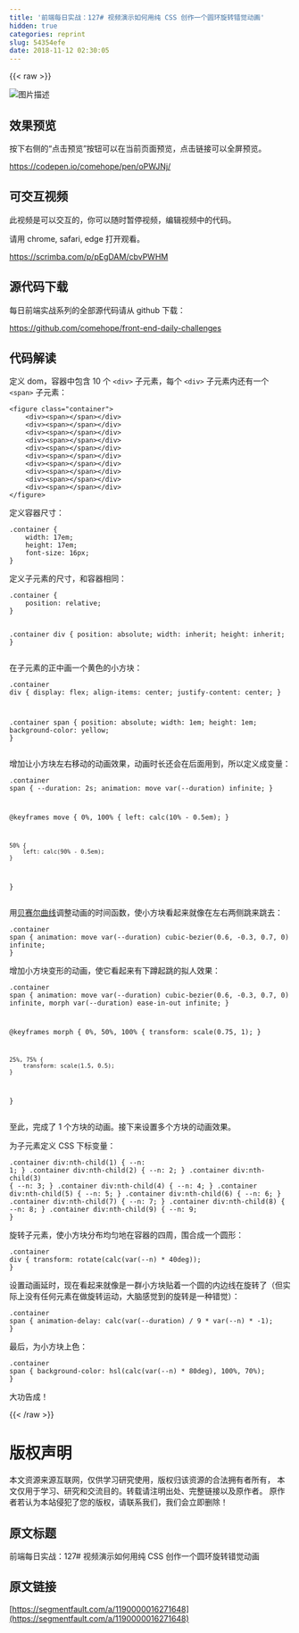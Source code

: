 ```yaml
---
title: '前端每日实战：127# 视频演示如何用纯 CSS 创作一个圆环旋转错觉动画'
hidden: true
categories: reprint
slug: 54354efe
date: 2018-11-12 02:30:05
---
```


{{< raw >}}
<p><span class="img-wrap"><img data-src="/img/bVbgq95?w=400&amp;h=302" src="https://static.alili.tech/img/bVbgq95?w=400&amp;h=302" alt="&#x56FE;&#x7247;&#x63CF;&#x8FF0;" title="&#x56FE;&#x7247;&#x63CF;&#x8FF0;"></span></p><h2>&#x6548;&#x679C;&#x9884;&#x89C8;</h2><p>&#x6309;&#x4E0B;&#x53F3;&#x4FA7;&#x7684;&#x201C;&#x70B9;&#x51FB;&#x9884;&#x89C8;&#x201D;&#x6309;&#x94AE;&#x53EF;&#x4EE5;&#x5728;&#x5F53;&#x524D;&#x9875;&#x9762;&#x9884;&#x89C8;&#xFF0C;&#x70B9;&#x51FB;&#x94FE;&#x63A5;&#x53EF;&#x4EE5;&#x5168;&#x5C4F;&#x9884;&#x89C8;&#x3002;</p><p><a href="https://codepen.io/comehope/pen/oPWJNj/" rel="nofollow noreferrer">https://codepen.io/comehope/pen/oPWJNj/</a></p><h2>&#x53EF;&#x4EA4;&#x4E92;&#x89C6;&#x9891;</h2><p>&#x6B64;&#x89C6;&#x9891;&#x662F;&#x53EF;&#x4EE5;&#x4EA4;&#x4E92;&#x7684;&#xFF0C;&#x4F60;&#x53EF;&#x4EE5;&#x968F;&#x65F6;&#x6682;&#x505C;&#x89C6;&#x9891;&#xFF0C;&#x7F16;&#x8F91;&#x89C6;&#x9891;&#x4E2D;&#x7684;&#x4EE3;&#x7801;&#x3002;</p><p>&#x8BF7;&#x7528; chrome, safari, edge &#x6253;&#x5F00;&#x89C2;&#x770B;&#x3002;</p><p><a href="https://scrimba.com/p/pEgDAM/cbvPWHM" rel="nofollow noreferrer">https://scrimba.com/p/pEgDAM/cbvPWHM</a></p><h2>&#x6E90;&#x4EE3;&#x7801;&#x4E0B;&#x8F7D;</h2><p>&#x6BCF;&#x65E5;&#x524D;&#x7AEF;&#x5B9E;&#x6218;&#x7CFB;&#x5217;&#x7684;&#x5168;&#x90E8;&#x6E90;&#x4EE3;&#x7801;&#x8BF7;&#x4ECE; github &#x4E0B;&#x8F7D;&#xFF1A;</p><p><a href="https://github.com/comehope/front-end-daily-challenges" rel="nofollow noreferrer">https://github.com/comehope/front-end-daily-challenges</a></p><h2>&#x4EE3;&#x7801;&#x89E3;&#x8BFB;</h2><p>&#x5B9A;&#x4E49; dom&#xFF0C;&#x5BB9;&#x5668;&#x4E2D;&#x5305;&#x542B; 10 &#x4E2A; <code>&lt;div&gt;</code> &#x5B50;&#x5143;&#x7D20;&#xFF0C;&#x6BCF;&#x4E2A; <code>&lt;div&gt;</code> &#x5B50;&#x5143;&#x7D20;&#x5185;&#x8FD8;&#x6709;&#x4E00;&#x4E2A; <code>&lt;span&gt;</code> &#x5B50;&#x5143;&#x7D20;&#xFF1A;</p><pre><code class="html">&lt;figure class=&quot;container&quot;&gt;
    &lt;div&gt;&lt;span&gt;&lt;/span&gt;&lt;/div&gt;
    &lt;div&gt;&lt;span&gt;&lt;/span&gt;&lt;/div&gt;
    &lt;div&gt;&lt;span&gt;&lt;/span&gt;&lt;/div&gt;
    &lt;div&gt;&lt;span&gt;&lt;/span&gt;&lt;/div&gt;
    &lt;div&gt;&lt;span&gt;&lt;/span&gt;&lt;/div&gt;
    &lt;div&gt;&lt;span&gt;&lt;/span&gt;&lt;/div&gt;
    &lt;div&gt;&lt;span&gt;&lt;/span&gt;&lt;/div&gt;
    &lt;div&gt;&lt;span&gt;&lt;/span&gt;&lt;/div&gt;
    &lt;div&gt;&lt;span&gt;&lt;/span&gt;&lt;/div&gt;
    &lt;div&gt;&lt;span&gt;&lt;/span&gt;&lt;/div&gt;
&lt;/figure&gt;</code></pre><p>&#x5B9A;&#x4E49;&#x5BB9;&#x5668;&#x5C3A;&#x5BF8;&#xFF1A;</p><pre><code class="css">.container {
    width: 17em;
    height: 17em;
    font-size: 16px;
}</code></pre><p>&#x5B9A;&#x4E49;&#x5B50;&#x5143;&#x7D20;&#x7684;&#x5C3A;&#x5BF8;&#xFF0C;&#x548C;&#x5BB9;&#x5668;&#x76F8;&#x540C;&#xFF1A;</p><pre><code class="css">.container {
    position: relative;
}

.container div {
    position: absolute;
    width: inherit;
    height: inherit;
}</code></pre><p>&#x5728;&#x5B50;&#x5143;&#x7D20;&#x7684;&#x6B63;&#x4E2D;&#x753B;&#x4E00;&#x4E2A;&#x9EC4;&#x8272;&#x7684;&#x5C0F;&#x65B9;&#x5757;&#xFF1A;</p><pre><code class="css">.container div {
    display: flex;
    align-items: center;
    justify-content: center;
}

.container span {
    position: absolute;
    width: 1em;
    height: 1em;
    background-color: yellow;
}</code></pre><p>&#x589E;&#x52A0;&#x8BA9;&#x5C0F;&#x65B9;&#x5757;&#x5DE6;&#x53F3;&#x79FB;&#x52A8;&#x7684;&#x52A8;&#x753B;&#x6548;&#x679C;&#xFF0C;&#x52A8;&#x753B;&#x65F6;&#x957F;&#x8FD8;&#x4F1A;&#x5728;&#x540E;&#x9762;&#x7528;&#x5230;&#xFF0C;&#x6240;&#x4EE5;&#x5B9A;&#x4E49;&#x6210;&#x53D8;&#x91CF;&#xFF1A;</p><pre><code class="css">.container span {
    --duration: 2s;
    animation: move var(--duration) infinite;
}

@keyframes move {
    0%, 100% {
        left: calc(10% - 0.5em);
    }

    50% {
        left: calc(90% - 0.5em);
    }
}</code></pre><p>&#x7528;<a href="http://cubic-bezier.com/#.6,-0.3,.7,0" rel="nofollow noreferrer">&#x8D1D;&#x8D5B;&#x5C14;&#x66F2;&#x7EBF;</a>&#x8C03;&#x6574;&#x52A8;&#x753B;&#x7684;&#x65F6;&#x95F4;&#x51FD;&#x6570;&#xFF0C;&#x4F7F;&#x5C0F;&#x65B9;&#x5757;&#x770B;&#x8D77;&#x6765;&#x5C31;&#x50CF;&#x5728;&#x5DE6;&#x53F3;&#x4E24;&#x4FA7;&#x8DF3;&#x6765;&#x8DF3;&#x53BB;&#xFF1A;</p><pre><code class="css">.container span {
    animation: move var(--duration) cubic-bezier(0.6, -0.3, 0.7, 0) infinite;
}</code></pre><p>&#x589E;&#x52A0;&#x5C0F;&#x65B9;&#x5757;&#x53D8;&#x5F62;&#x7684;&#x52A8;&#x753B;&#xFF0C;&#x4F7F;&#x5B83;&#x770B;&#x8D77;&#x6765;&#x6709;&#x4E0B;&#x8E72;&#x8D77;&#x8DF3;&#x7684;&#x62DF;&#x4EBA;&#x6548;&#x679C;&#xFF1A;</p><pre><code class="css">.container span {
    animation: 
        move var(--duration) cubic-bezier(0.6, -0.3, 0.7, 0) infinite,
        morph var(--duration) ease-in-out infinite;
}

@keyframes morph {
    0%, 50%, 100% {
        transform: scale(0.75, 1);
    }

    25%, 75% {
        transform: scale(1.5, 0.5);
    }
}</code></pre><p>&#x81F3;&#x6B64;&#xFF0C;&#x5B8C;&#x6210;&#x4E86; 1 &#x4E2A;&#x65B9;&#x5757;&#x7684;&#x52A8;&#x753B;&#x3002;&#x63A5;&#x4E0B;&#x6765;&#x8BBE;&#x7F6E;&#x591A;&#x4E2A;&#x65B9;&#x5757;&#x7684;&#x52A8;&#x753B;&#x6548;&#x679C;&#x3002;</p><p>&#x4E3A;&#x5B50;&#x5143;&#x7D20;&#x5B9A;&#x4E49; CSS &#x4E0B;&#x6807;&#x53D8;&#x91CF;&#xFF1A;</p><pre><code class="css">.container div:nth-child(1) { --n: 1; }
.container div:nth-child(2) { --n: 2; }
.container div:nth-child(3) { --n: 3; }
.container div:nth-child(4) { --n: 4; }
.container div:nth-child(5) { --n: 5; }
.container div:nth-child(6) { --n: 6; }
.container div:nth-child(7) { --n: 7; }
.container div:nth-child(8) { --n: 8; }
.container div:nth-child(9) { --n: 9; }</code></pre><p>&#x65CB;&#x8F6C;&#x5B50;&#x5143;&#x7D20;&#xFF0C;&#x4F7F;&#x5C0F;&#x65B9;&#x5757;&#x5206;&#x5E03;&#x5747;&#x5300;&#x5730;&#x5728;&#x5BB9;&#x5668;&#x7684;&#x56DB;&#x5468;&#xFF0C;&#x56F4;&#x5408;&#x6210;&#x4E00;&#x4E2A;&#x5706;&#x5F62;&#xFF1A;</p><pre><code class="css">.container div {
    transform: rotate(calc(var(--n) * 40deg));
}</code></pre><p>&#x8BBE;&#x7F6E;&#x52A8;&#x753B;&#x5EF6;&#x65F6;&#xFF0C;&#x73B0;&#x5728;&#x770B;&#x8D77;&#x6765;&#x5C31;&#x50CF;&#x662F;&#x4E00;&#x7FA4;&#x5C0F;&#x65B9;&#x5757;&#x8D34;&#x7740;&#x4E00;&#x4E2A;&#x5706;&#x7684;&#x5185;&#x8FB9;&#x7EBF;&#x5728;&#x65CB;&#x8F6C;&#x4E86;&#xFF08;&#x4F46;&#x5B9E;&#x9645;&#x4E0A;&#x6CA1;&#x6709;&#x4EFB;&#x4F55;&#x5143;&#x7D20;&#x5728;&#x505A;&#x65CB;&#x8F6C;&#x8FD0;&#x52A8;&#xFF0C;&#x5927;&#x8111;&#x611F;&#x89C9;&#x5230;&#x7684;&#x65CB;&#x8F6C;&#x662F;&#x4E00;&#x79CD;&#x9519;&#x89C9;&#xFF09;&#xFF1A;</p><pre><code class="css">.container span {
    animation-delay: calc(var(--duration) / 9 * var(--n) * -1);
}</code></pre><p>&#x6700;&#x540E;&#xFF0C;&#x4E3A;&#x5C0F;&#x65B9;&#x5757;&#x4E0A;&#x8272;&#xFF1A;</p><pre><code class="css">.container span {
    background-color: hsl(calc(var(--n) * 80deg), 100%, 70%);
}</code></pre><p>&#x5927;&#x529F;&#x544A;&#x6210;&#xFF01;</p>
{{< /raw >}}

# 版权声明
本文资源来源互联网，仅供学习研究使用，版权归该资源的合法拥有者所有，
本文仅用于学习、研究和交流目的。转载请注明出处、完整链接以及原作者。
原作者若认为本站侵犯了您的版权，请联系我们，我们会立即删除！

## 原文标题
前端每日实战：127# 视频演示如何用纯 CSS 创作一个圆环旋转错觉动画

## 原文链接
[https://segmentfault.com/a/1190000016271648](https://segmentfault.com/a/1190000016271648)

